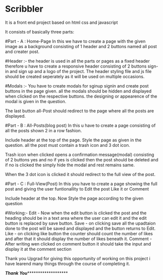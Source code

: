 # Scribbler
It is a front end project based  on html css and javascript

It consists of basically three parts:

#Part - A : Home-Page
In this we have to create a page with the given image as a background consisting of 1 header and 2 buttons named all post and creater post.

#Header :- the header is used in all the parts or pages as a fixed header therefore u have to create a responsive header consisting of 2 buttons sign-in and sign up
and a logo of the project. 
The header styling file and js file should be created seperately as it will be used on multiple occasions. 

#Modals :-
You have to create modals for sginup signin and create post buttons in the page given.
all the modals should be hidden and displayed when clicked on the respective buttons.
the designing or appearence of the modal is given in the question.

The last button all-Post should redirect to the page where all the posts are displayed.

#Part - B : All-Posts(blog post)
In this u have to create a page consisting of all the posts shown 2 in a row fashion.

Include header at the top of the page.
Style the page as given in the question.
all the post must contain a trash icon and 3 dot icon.

Trash icon when clicked opens a confirmation message(modal) consisting of 2 buttons yes and no
if yes is clicked then the post should be deleted and 
if no is clicked the simply hide the modal and rest remains same.

When the 3 dot icon is clicked it should redirect to the full view of the post.

#Part - C : Full-View(Post)
In this you have to create a page showing the full post and giving the user funtionallity to 
Edit the post 
Like it or 
Comment

Include header at the top.
Now Style the page according to the given question

#Working:- 
Edit - Now when the edit button is clicked the post and the heading should be in a text area where the user can edit it and the edit button is replaced by save button.
Save - on clicking save all the upadtaion done to the post will be saved and displayed and the button returns to Edit.
Like - on clicking like button the counter should count the number of likes and after that it should display the number of likes beneath it.
Comment - After writing wen clicked on comment button it should take the input and display it at the comment section 


Thank you Upgrad for giving this opportunity of working on this project i have learend many things through the course of completing it.






*************************************************************Thank You********************************************************************************
